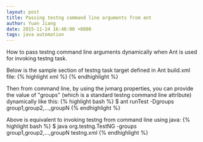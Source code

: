 ```yaml
---
layout: post
title: Passing testng command line arguments from ant
author: Yuan Jiang
date: 2015-11-24 16:46:00 +0800
tags: java automation
---
```


How to pass testng command line arguments dynamically when Ant is used for invoking testng task.

Below is the sample section of testng task target defined in Ant build.xml file:
{% highlight xml %}
  <target name="runTest" depends="compile">
      <testng classpath="${cp}:${build.dir}" groups="${groups}">
          <xmlfileset dir="${basedir}" includes="testng.xml"></xmlfileset>
      </testng>
  </target>
{% endhighlight %}

Then from command line, by using the jvmarg properties, you can provide the value of "groups" (which is a standard testng command line attribute) dynamically like this:
{% highlight bash %}
  $ ant runTest -Dgroups group1,group2,...,groupN
{% endhighlight %}

Above is equivalent to invoking testng from command line using java:
{% highlight bash %}
  $ java org.testng.TestNG -groups group1,group2,...,groupN testng.xml
{% endhighlight %}
